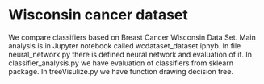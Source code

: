 # Wisconsin cancer dataset

We compare classifiers based on Breast Cancer Wisconsin Data Set. Main analysis is in Jupyter notebook called wcdataset_dataset.ipnyb. In file neural_network.py there is defined neural network and evaluation of it. In classifier_analysis.py we have evaluation of classifiers from sklearn package. In treeVisulize.py we have function drawing decision tree.
